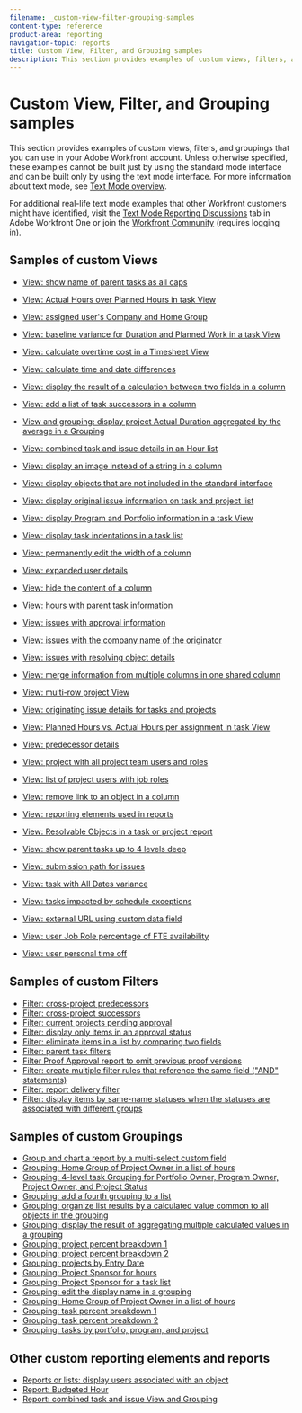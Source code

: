```yaml
---
filename: _custom-view-filter-grouping-samples
content-type: reference
product-area: reporting
navigation-topic: reports
title: Custom View, Filter, and Grouping samples
description: This section provides examples of custom views, filters, and groupings that you can use in your Adobe Workfront account. Unless otherwise specified, these examples cannot be built just by using the standard mode interface and can be built only by using the text mode interface. For more information about text mode, see Text Mode overview.
---
```


# Custom View, Filter, and Grouping samples

This section provides examples of custom views, filters, and groupings that you can use in your Adobe Workfront account. Unless otherwise specified, these examples cannot be built just by using the standard mode interface and can be built only by using the text mode interface. For more information about text mode, see [Text Mode overview](../../../reports-and-dashboards/reports/text-mode/understand-text-mode.md).

For additional real-life text mode examples that other Workfront customers might have identified, visit the [Text Mode Reporting Discussions](https://one.workfront.com/s/topic/0TO0z000000cdHmGAI/text-mode-reporting?tabset-21363=3) tab in&nbsp; Adobe Workfront One or join the [Workfront Community](https://one.workfront.com/s/community) (requires logging in). &nbsp;

## Samples of custom Views

* [View: show name of parent tasks as all caps](../../../reports-and-dashboards/reports/custom-view-filter-grouping-samples/column-show-name-parent-tasks-all-caps.md) 
* [View: Actual Hours over Planned Hours in task View](../../../reports-and-dashboards/reports/custom-view-filter-grouping-samples/view-actual-hours-planned-hours-task-view.md) 
* [View: assigned user's Company and Home Group](../../../reports-and-dashboards/reports/custom-view-filter-grouping-samples/view-assigned-users-company-home-group.md) 
* [View: baseline variance for Duration and Planned Work in a task View](../../../reports-and-dashboards/reports/custom-view-filter-grouping-samples/view-baseline-variance-duration-planned-work-task-view.md) 
* [View: calculate overtime cost in a Timesheet View](../../../reports-and-dashboards/reports/custom-view-filter-grouping-samples/view-calculate-overtime-cost-timesheet-view.md) 
* [View: calculate time and date differences](../../../reports-and-dashboards/reports/custom-view-filter-grouping-samples/view-calculate-time-and-date-differences.md) 
* [View: display the result of a calculation between two fields in a column](../../../reports-and-dashboards/reports/custom-view-filter-grouping-samples/view-calculation-between-two-fields.md) 
* [View: add a list of task successors in a column](../../../reports-and-dashboards/reports/custom-view-filter-grouping-samples/view-column-list-successors.md) 
* [View and grouping: display project Actual Duration aggregated by the average in a Grouping](../../../reports-and-dashboards/reports/custom-view-filter-grouping-samples/view-column-project-average-actual-duration-aggregated-grouping.md) 
* [View: combined task and issue details in an Hour list](../../../reports-and-dashboards/reports/custom-view-filter-grouping-samples/view-combined-task-issue-details-hour-list.md) 
* [View: display an image instead of a string in a column](../../../reports-and-dashboards/reports/custom-view-filter-grouping-samples/view-display-image-in-view.md) 
* [View: display objects that are not included in the standard interface](../../../reports-and-dashboards/reports/custom-view-filter-grouping-samples/view-display-objects-not-in-standard-interface.md) 
* [View: display original issue information on task and project list](../../../reports-and-dashboards/reports/custom-view-filter-grouping-samples/view-display-original-issue-info-task-project-list.md) 
* [View: display Program and Portfolio information in a task View](../../../reports-and-dashboards/reports/custom-view-filter-grouping-samples/view-display-program-portfolio-info-task-view.md) 
* [View: display task indentations in a task list](../../../reports-and-dashboards/reports/custom-view-filter-grouping-samples/view-display-task-identations.md) 
* [View: permanently edit the width of a column](../../../reports-and-dashboards/reports/custom-view-filter-grouping-samples/view-edit-column-width-permanently.md) 
* [View: expanded user details](../../../reports-and-dashboards/reports/custom-view-filter-grouping-samples/view-expanded-user-details.md) 
* [View: hide the content of a column](../../../reports-and-dashboards/reports/custom-view-filter-grouping-samples/view-hide-column-content.md) 
* [View: hours with parent task information](../../../reports-and-dashboards/reports/custom-view-filter-grouping-samples/view-hours-parent-task-information.md) 
* [View: issues with approval information](../../../reports-and-dashboards/reports/custom-view-filter-grouping-samples/view-issues-approval-information.md) 
* [View: issues with the company name of the originator](../../../reports-and-dashboards/reports/custom-view-filter-grouping-samples/view-issues-company-name-originator.md) 
* [View: issues with resolving object details](../../../reports-and-dashboards/reports/custom-view-filter-grouping-samples/view-issues-resolving-object-details.md) 
* [View: merge information from multiple columns in one shared column](../../../reports-and-dashboards/reports/custom-view-filter-grouping-samples/view-merge-columns.md) 
* [View: multi-row project View](../../../reports-and-dashboards/reports/custom-view-filter-grouping-samples/view-multi-row-project-view.md) 
* [View: originating issue details for tasks and projects](../../../reports-and-dashboards/reports/custom-view-filter-grouping-samples/view-originating-issue-details-tasks-projects.md) 
* [View: Planned Hours vs. Actual Hours per assignment in task View](../../../reports-and-dashboards/reports/custom-view-filter-grouping-samples/view-planned-hours-actual-hours-assignment-task-view.md) 
* [View: predecessor details](../../../reports-and-dashboards/reports/custom-view-filter-grouping-samples/view-predecessor-details.md) 
* [View: project with all project team users and roles](../../../reports-and-dashboards/reports/custom-view-filter-grouping-samples/view-project-all-project-team-users-roles.md) 
* [View: list of project users with job roles](../../../reports-and-dashboards/reports/custom-view-filter-grouping-samples/view-project-user-list.md) 
* [View: remove link to an object in a column](../../../reports-and-dashboards/reports/custom-view-filter-grouping-samples/view-remove-link-to-object.md)

  <!--
  View: report delivery details
  -->

* [View: reporting elements used in reports](../../../reports-and-dashboards/reports/custom-view-filter-grouping-samples/view-reporting-elements-used-reports.md) 
* [View: Resolvable Objects in a task or project report](../../../reports-and-dashboards/reports/custom-view-filter-grouping-samples/view-resolvable-objects-task-project-report.md)

  <!--
  View: Resource Pool quick links
  -->

* [View: show parent tasks up to 4 levels deep](../../../reports-and-dashboards/reports/custom-view-filter-grouping-samples/view-show-parent-tasks-4-levels.md) 
* [View: submission path for issues](../../../reports-and-dashboards/reports/custom-view-filter-grouping-samples/view-submission-path-issues.md) 
* [View: task with All Dates variance](../../../reports-and-dashboards/reports/custom-view-filter-grouping-samples/view-task-all-dates-variance.md) 
* [View: tasks impacted by schedule exceptions](../../../reports-and-dashboards/reports/custom-view-filter-grouping-samples/view-tasks-impacted-schedule-exceptions.md) 
* [View: external URL using custom data field](../../../reports-and-dashboards/reports/custom-view-filter-grouping-samples/view-url-using-custom-data-field.md) 
* [View: user Job Role percentage of FTE availability](../../../reports-and-dashboards/reports/custom-view-filter-grouping-samples/view-user-job-role-percentage-fte-availability.md) 
* [View: user personal time off](../../../reports-and-dashboards/reports/custom-view-filter-grouping-samples/view-user-personal-time-off.md)

## Samples of custom Filters

* [Filter: cross-project predecessors](../../../reports-and-dashboards/reports/custom-view-filter-grouping-samples/filter-cross-project-predecessors.md) 
* [Filter: cross-project successors](../../../reports-and-dashboards/reports/custom-view-filter-grouping-samples/filter-cross-project-successors.md) 
* [Filter: current projects pending approval](../../../reports-and-dashboards/reports/custom-view-filter-grouping-samples/filter-current-projects-pending-approval.md) 
* [Filter: display only items in an approval status](../../../reports-and-dashboards/reports/custom-view-filter-grouping-samples/filter-for-items-in-approval-status.md) 
* [Filter: eliminate items in a list by comparing two fields](../../../reports-and-dashboards/reports/custom-view-filter-grouping-samples/filter-items-by-comparing-two-fields.md) 
* [Filter: parent task filters](../../../reports-and-dashboards/reports/custom-view-filter-grouping-samples/filter-parent-task-filter.md) 
* [Filter Proof Approval report to omit previous proof versions](../../../reports-and-dashboards/reports/custom-view-filter-grouping-samples/filter-proof-approval-report.md) 
* [Filter: create multiple filter rules that reference the same field ("AND" statements)](../../../reports-and-dashboards/reports/custom-view-filter-grouping-samples/filter-refrence-the-same-field-multiple-times.md) 
* [Filter: report delivery filter](../../../reports-and-dashboards/reports/custom-view-filter-grouping-samples/filter-report-delivery-filter.md) 
* [Filter: display items by same-name statuses when the statuses are associated with different groups](../../../reports-and-dashboards/reports/custom-view-filter-grouping-samples/filter-same-name-statuses-from-different-groups.md)

## Samples of custom Groupings

* [Group and chart a report by a multi-select custom field](../../../reports-and-dashboards/reports/custom-view-filter-grouping-samples/group-chart-report-multi-select-custom-field.md) 
* [Grouping: Home Group of Project Owner in a list of hours](../../../reports-and-dashboards/reports/custom-view-filter-grouping-samples/grouping-home-group-project-owner-list-hours.md) 
* [Grouping: 4-level task Grouping for Portfolio Owner, Program Owner, Project Owner, and Project Status](../../../reports-and-dashboards/reports/custom-view-filter-grouping-samples/grouping-4-level-task-grouping.md) 
* [Grouping: add a fourth grouping to a list](../../../reports-and-dashboards/reports/custom-view-filter-grouping-samples/grouping-add-fourth-grouping.md) 
* [Grouping: organize list results by a calculated value common to all objects in the grouping](../../../reports-and-dashboards/reports/custom-view-filter-grouping-samples/grouping-by-calculated-common-values.md) 
* [Grouping: display the result of aggregating multiple calculated values in a grouping](../../../reports-and-dashboards/reports/custom-view-filter-grouping-samples/grouping-calculation-between-two-fields-aggregated-in-grouping.md) 
* [Grouping: project percent breakdown 1](../../../reports-and-dashboards/reports/custom-view-filter-grouping-samples/grouping-project-percent-breakdown-1.md) 
* [Grouping: project percent breakdown 2](../../../reports-and-dashboards/reports/custom-view-filter-grouping-samples/grouping-project-percent-breakdown-2.md) 
* [Grouping: projects by Entry Date](../../../reports-and-dashboards/reports/custom-view-filter-grouping-samples/grouping-projects-entry-date.md) 
* [Grouping: Project Sponsor for hours](../../../reports-and-dashboards/reports/custom-view-filter-grouping-samples/grouping-project-sponsor-hours.md) 
* [Grouping: Project Sponsor for a task list](../../../reports-and-dashboards/reports/custom-view-filter-grouping-samples/grouping-project-sponsor-task-list.md) 
* [Grouping: edit the display name in a grouping](../../../reports-and-dashboards/reports/custom-view-filter-grouping-samples/grouping-rename-grouping.md) 
* [Grouping: Home Group of Project Owner in a list of hours](../../../reports-and-dashboards/reports/custom-view-filter-grouping-samples/grouping-home-group-project-owner-list-hours.md) 
* [Grouping: task percent breakdown 1](../../../reports-and-dashboards/reports/custom-view-filter-grouping-samples/grouping-task-percent-breakdown-1.md) 
* [Grouping: task percent breakdown 2](../../../reports-and-dashboards/reports/custom-view-filter-grouping-samples/grouping-task-percent-breakdown-2.md) 
* [Grouping: tasks by portfolio, program, and project](../../../reports-and-dashboards/reports/custom-view-filter-grouping-samples/grouping-tasks-portfolio-program-project.md)

## Other custom reporting elements and reports

* [Reports or lists: display users associated with an object](../../../reports-and-dashboards/reports/custom-view-filter-grouping-samples/display-object-users-in-report.md) 
* [Report: Budgeted Hour](../../../reports-and-dashboards/reports/custom-view-filter-grouping-samples/report-budgeted-hour.md) 
* [Report: combined task and issue View and Grouping](../../../reports-and-dashboards/reports/custom-view-filter-grouping-samples/report-combined-task-issue-view-grouping.md)

<!--
Hour View: combined task and issue details in an Hour list An Hour view which combines the Task and Issue name columns, as well as the Task and Issue work required (Planned Hours) using the sharecol=true line. This allows you to display the Planned Hours for both Tasks and Issues in one column. Because each hour entry can only be associated with either a Task or an Issue, you always have just one value in the shared column. In the case of an hour entry on a task, the issue reference will be null, and vice versa. View: hours with parent task information This Hour view displays the name of the task where the hours were logged as well as the name of the parent task. Grouping: Project Sponsor for hours This Hour grouping organizes hours by the sponsor of the project where the hours reside. The standard interface for Hour groupings does not provide a mapping to the project sponsor; it must be done through the Text Mode interface. Issue View: issues with approval information This Issue view shows the approval process, step, names of the approvers, and the status of the Issue before the approval was granted. Some of these fields are not accessible through the standard interface builder. View: issues with the company name of the originator This Issue view displays the company name associated with the user who submitted the issue. View: issues with resolving object details This Issue view displays the name and percentage complete of the resolving object of the Issue, allowing the issue originator to have insight into the progress of the issue even without access to the resolving task or project. Project View: project with all project team users and roles This Project view shows a list of users and roles assigned to the project team. Filter: current projects pending approval This Project filter displays projects in the Current - Pending Approval status, where the logged in user is either the project sponsor or the portfolio manager. View: multi-row project View This Project view displays project information in a two row format. It employs the use of the sharecol=true line to combine multiple fields under the same column header. Additionally, it utilizes place holder columns that hold an HTML line break tag (<br/>) that forces the description to reside below the project name, for example. Grouping: project percent breakdown 1 In this custom project grouping, you can display projects grouped by a range of their percent complete values. The breakdowns show percent complete value of 25 percent point increments: 0-25%, 25-50%, etc. Grouping: project percent breakdown 2 In this custom project grouping, you can display projects grouped by a range of their percent complete values. The breakdowns show percent complete value of 10 percent point increments: 0-10%, 11-20%, 21-30% etc. Project User View: list of project users with job roles A project view that displays a list of all users associated with a project and the roles they fulfill on the project. Proof Filter Proof Approval report to omit previous proof versions On a Proof Approval report, you can use the Is Current Document Version filter to include only the current versions of proofs waiting for your approval. Report Filter: report delivery filter This Report filter will show you all reports scheduled to be delivered automatically through the Workfront report delivery feature. It is best used with the standard Report List View. View: reporting elements used in reports This Report view displays the View, Filter, and Grouping used to build each report in Workfront in a text mode format. You can see the fields or valueexpressions used in every element of the report. Task View: display original issue information on task and project list This task view allows you to display information from the original issues on task lists, after the issues have been converted to the tasks. View: Actual Hours over Planned Hours in task View This Task view provides an example of using the sharecol=true line for a column to display the immediately following column under the same column header. In this example the actual hours recorded are displayed over the planned hours for each task. View: task with All Dates variance This Task view is similar to the "All Dates" view provided with your Workfront account. The additions in the "Task with All Date Variance" view are the "Variance" columns which calculate the difference in days between the Planned & Projected Start Dates, Planned & Actual Start Dates, Planned & Projected Completion Dates, and Planned & Actual Completion Dates. View: assigned user's Company and Home Group This Task view displays the primary assigned resource's company and home (or default) group association. These are values that are not available in the drop down when creating a task view, but they are accessible through the application relationships as referenced in the Table of Database Relationships. View: baseline variance for Duration and Planned Work in a task View This Task view not only displays task information with baseline task information, it also shows the difference between duration and the default baseline duration, and the difference between the planned work and the default baseline planned work. View: add a list of task successors in a column You can add a column to a task view, to show a list of the successors of the tasks. The "Task Successors" column includes the number of the successor as well as the name. Filter: cross-project predecessors This Task filter returns incomplete Cross-Project Predecessors. Filter: cross-project successors This Task filter returns incomplete Cross-Project Successors. View: external URL using custom data field This view displays the text input into a custom data parameter on a task as a link to a page external to Workfront. View: originating issue details for tasks and projects When an issue is converted into a task a resolving object relationship is established between the task and the issue. This Task view displays some of the details of the issue that resolves when the task completes. Filter: parent task filters This Task filter will filter out all parent tasks in your list and only show working tasks. View: show parent tasks up to 4 levels deep This Task view shows the task name and (if they exist) parent tasks up four levels deep on the project plan. Grouping: tasks by portfolio, program, and project This grouping organizes tasks by the Portfolio and Program where the projects are assigned. Grouping: 4-level task Grouping for Portfolio Owner, Program Owner, Project Owner, and Project Status This Task grouping provides four levels of grouping. In this case, tasks are grouped by Portfolio Owner, Program Owner, Project Owner, and Project Status. You can only have up to three levels of grouping using the standard interface. To add a fourth level, you must use text mode. View: predecessor details This Task view shows details of the predecessors of the tasks using a collection view. In a collection view, you can display information about objects that are in a "one to many" relationship. In this case, each task can have multiple predecessors. The view displays the name of the tasks, as well as its Predecessors' Names, Predecessors' Project Names, Predecessors' Planned Completion Dates, and Predecessors' Statuses. Grouping: tasks by portfolio, program, and project Use this grouping in a task report, to group the tasks by the portfolio and then the program of the projects they belong to. Grouping: Project Sponsor for a task list This Task grouping allows you to group tasks by the Project Sponsor. View: Planned Hours vs. Actual Hours per assignment in task View This Task view displays the total Planned Hours of a task, the number of Planned Hours allocated to each assignee, the total Actual Hours, and the number of Actual Hours logged by each assignee. Grouping: task percent breakdown 1 In this custom task grouping, you can display tasks grouped by a range of their percent complete values. The breakdowns show percent complete value of 25 percent point increments: 0-25%, 26-50%, etc. Grouping: task percent breakdown 2 In this custom task grouping, you can display tasks grouped by a range of their percent complete values. The breakdowns show percent complete value of 10 percent point increments: 0-10%, 11-20%, etc. View: tasks impacted by schedule exceptions This Task view identifies tasks that will have to complete late because of weekends, Personal Time Off, or other schedule exceptions. View: show name of parent tasks as all caps You can add this column to a task view to display the name of the parent tasks in all capital letters. User View: expanded user details This User view displays information about your users. In addition to their name, access levels and Company, it also shows lists of their Groups, Teams, and Job Roles. View: user personal time off This User view shows a list of future days which have been marked for Time-Off by users. The view includes lists of the users' job roles, teams, and groups, in addition to their name, access level, and Company. View: user Job Role percentage of FTE availability This User column displays a list of the Job Roles the user is associated with as well as the percentage of FTE availability for each job role, as defined in the user profile. Work Item Report: combined task and issue View and Grouping This Work Item report shows both tasks and issues which users have accepted to work on in one report. It is best when combined with a custom grouping.
-->

